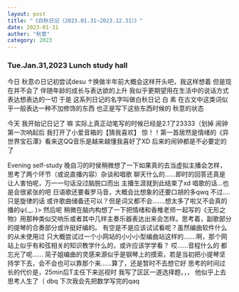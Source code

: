 ```yaml
---
layout: post
title: "《白秋日记（2023.01.31~2023.12.31）》"
date: 2023-01-31
auther: "秋意"
category: 2023
---
```


### Tue.Jan.31,2023 Lunch study hall
今日 秋意の日记初尝试desu
↑换做半年前大概会这样开头吧，我这样想着
但是现在并不会了 伴随年龄的成长与表达欲的上升 我似乎更期望用在生活中的说话方式表达想表达的一切
于是 这系列日记的名字叫做白秋日记 白 素 在古文中这类词似乎一般表达一种不加修饰的东西 也正是写下这些东西时候的 秋意的状态

今天 我开始记日记了
嘛 实际上真正动笔写的时候已经是2.1了23333（划掉
闹钟第一次响起后 我打开了小爱音箱的【猜我喜欢】
惊！！第一首居然是情绪的《异世界宝石潭》看来这QQ音乐是越来越懂我喜好了XD 后来的闹钟都是不必要定的了

Evening self-study
晚自习的时侯稍微想了一下如果真的去当虚拟主播会怎样，思考了两个环节（或说直播内容）杂谈和唱歌
聊天什么的......即时的回答还真是让人害怕呢，万一一句话没过脑脱口而出 主播生涯就到此结束了xd 
唱歌的话...也是会很紧张的吧 日语歌还要看罗马音，大概会比想象的还要口胡的多qwq
不过....只是旋律的话 或许歌曲储备还可以？但是词又都不会.......想太多了啦又不会真的播的ψ(._. )>
然后呢 稍微在脑内构想了一下把情绪和香椎老师一起写的《无形之物》用那种类似交响乐或者其中几样主奏乐器表达出来会怎样。思考着，副歌部分的提琴的合奏部分或许挺好编的。
有空是不是应该试试看呢？虽然编曲软件什么的从未使用过 只大概尝试过一个小网站的小小小型编曲站这样的.......啊，那个网站上似乎有和弦相关的知识教学什么的，或许应该学学看？
哎......音程什么的 都忘光了呢......
简子姐编曲的灵感来源似乎是钢琴上的摸索，若是当初把小提琴坚持学下去，会不会也可以靠那个来......算了，还是暂时不去想它好
思考的时间过长的代价是，25min后T主任下来巡视时 我写了区区一道选择题，，，
他似乎上去思考人生了（
dbq 下次我会先把数学写完的qaq
